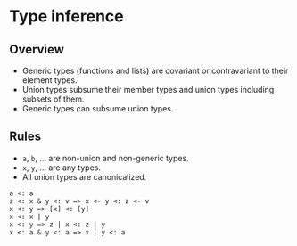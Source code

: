 # Type inference

## Overview

- Generic types (functions and lists) are covariant or contravariant to their element types.
- Union types subsume their member types and union types including subsets of them.
- Generic types can subsume union types.

## Rules

- `a`, `b`, ... are non-union and non-generic types.
- `x`, `y`, ... are any types.
- All union types are canonicalized.

```
a <: a
z <: x & y <: v => x <- y <: z <- v
x <: y => [x] <: [y]
x <: x | y
x <: y => z | x <: z | y
x <: a & y <: a => x | y <: a
```

